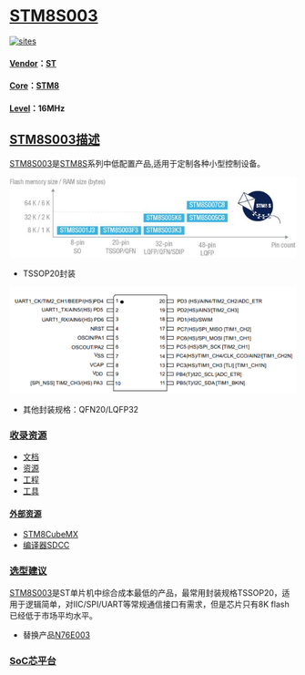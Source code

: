 ﻿# [STM8S003](https://github.com/SoCXin/STM8S003)

[![sites](http://182.61.61.133/link/resources/SoC.png)](http://SoC.Xin)

#### [Vendor](https://github.com/SoCXin/Vendor)：[ST](https://github.com/SoCXin/ST)
#### [Core](https://github.com/SoCXin/STM8)：[STM8](https://github.com/SoCXin/STM8)
#### [Level](https://github.com/SoCXin/Level)：16MHz

## [STM8S003描述](https://github.com/SoCXin/STM8S003/wiki)

[STM8S003](https://github.com/SoCXin/STM8S003)是[STM8S](https://github.com/SoCXin/STM8S)系列中低配置产品,适用于定制各种小型控制设备。

[![sites](docs/STM8S003.png)](https://www.st.com/en/microcontrollers-microprocessors/stm8s-value-line.html)

* TSSOP20封装

[![sites](docs/STM8S003F3.png)](https://www.st.com/en/microcontrollers-microprocessors/stm8s003f3.html)

* 其他封装规格：QFN20/LQFP32

### [收录资源](https://github.com/SoCXin/STM8S003)

* [文档](docs/)
* [资源](src/)
* [工程](project/)
* [工具](tools/)

#### [外部资源](https://github.com/SoCXin)

* [STM8CubeMX](https://www.st.com/zh/development-tools/stm8cubemx.html)
* [编译器SDCC](https://github.com/SoCXin/sdcc)

### [选型建议](https://github.com/SoCXin)

[STM8S003](https://github.com/SoCXin/STM8S003)是ST单片机中综合成本最低的产品，最常用封装规格TSSOP20，适用于逻辑简单，对IIC/SPI/UART等常规通信接口有需求，但是芯片只有8K flash已经低于市场平均水平。

- 替换产品[N76E003](https://github.com/SoCXin/N76E003)

###  [SoC芯平台](http://SoC.Xin)
